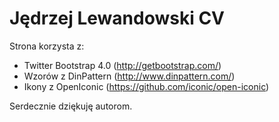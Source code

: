 # Jędrzej Lewandowski CV

Strona korzysta z:

- Twitter Bootstrap 4.0 (http://getbootstrap.com/)
- Wzorów z DinPattern (http://www.dinpattern.com/)
- Ikony z OpenIconic (https://github.com/iconic/open-iconic)

Serdecznie dziękuję autorom.
